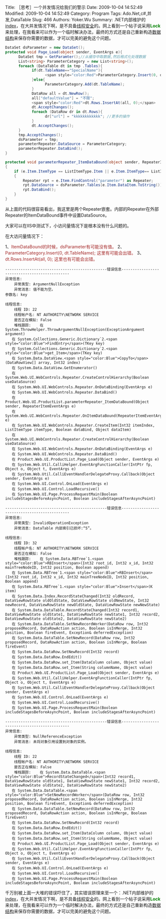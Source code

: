 ﻿Title: ［思考］一个并发情况给我们的警示
Date: 2009-10-04 14:52:49
Modified: 2009-10-04 14:52:49
Category: Program
Tags: Ado.Net,c#,并发,DataTable
Slug: 466
Authors: Yoker.Wu
Summary: 
    .NET内部维护的[index](http://www.google.com/search?hl=zh-CN&q=%E7%B4%A2%E5%BC%95&client=pub-9809305251274649)，在大并发情况下啊，是不具备[线程安全](http://www.google.com/search?hl=zh-CN&q=%E7%BA%BF%E7%A8%8B%E5%AE%89%E5%85%A8&client=pub-9809305251274649)的。网上看到一个帖子说采用<span style="color:Green">**Lock**</span>来处理，在我看来可以作为一个临时解决办法，最终的方式还是自己重新构造[数据结构](http://www.google.com/search?hl=zh-CN&q=%E6%95%B0%E6%8D%AE%E7%BB%93%E6%9E%84&client=pub-9809305251274649)来保存你需要的数据，才可以完美的避免这个问题。

```c#
DataSet dsParameter = new DataSet();
protected void Page_Load(object sender, EventArgs e){
      DataSet tmp = GetParamter();//从缓存中取数据,然后格式化处理数据
      List<string> ParameterCategory = new List<string>();
      foreach (DataTable dt in tmp .Tables){
            if(dt.TableName=="SpecialName"){
                  <span style="color:Red">ParameterCategory.Insert(0, dt.TableName);</span>
            }else{
                  ParameterCategory.Add(dt.TableName);
            }
            DataRow all = dt.NewRow();
            all["defaultValue"] = "不限";
            <span style="color:Red">dt.Rows.InsertAt(all, 0);</span>
            dt.AcceptChanges();
            foreach (DataRow dr in dt.Rows){
                  dr["url"] = "kkkkkkkkkkkk"; //更多的操作
            }
            dt.AcceptChanges();
      }
      tmp.AcceptChanges();
      dsParameter = tmp;
      parameterRepeater.DataSource = ParameterCategory;
      parameterRepeater.DataBind();
}

protected void parameterRepeater_ItemDataBound(object sender, RepeaterItemEventArgs e)
{
    if (e.Item.ItemType == ListItemType.Item || e.Item.ItemType== ListItemType.AlternatingItem)
    {
        Repeater rpt = e.Item.FindControl("parameter") as Repeater;
        rpt.DataSource = dsParameter.Tables[e.Item.DataItem.ToString()];
        rpt.DataBind();
    }
}
```

从上面的代码很容易看出，我这里是两个Repeater嵌套。内部的Repeater在外部Repeater的ItemDataBound事件中设置DataSource。

大家可以在IIS中测试下，小访问量情况下是根本没有什么问题的。

在大访问量情况下：

1、<span style="color:Brown">ItemDataBound的时候，dsParameter有可能没有值。</span>
2、<span style="color:Brown">ParameterCategory.Insert(0, dt.TableName); 这里有可能会出错。</span>
3、<span style="color:Brown">dt.Rows.InsertAt(all, 0); 这里也有可能会出错。</span>

    ----------------------------------------------错误信息----------------------------------------------
    异常信息: 
        异常类型: ArgumentNullException 
        异常消息: 值不能为空。
    参数名: key 

    线程信息: 
        线程 ID: 22 
        线程帐户名: NT AUTHORITY\NETWORK SERVICE 
        是否正在模拟: False 
        堆栈跟踪:    在 System.ThrowHelper.ThrowArgumentNullException(ExceptionArgument argument)
       在 System.Collections.Generic.Dictionary`2.<span style="color:Blue">FindEntry</span>(TKey key)
       在 System.Collections.Generic.Dictionary`2.<span style="color:Blue">get_Item</span>(TKey key)
       在 System.Data.DataView.<span style="color:Blue">CopyTo</span>(DataRowView[] array, Int32 index)
       在 System.Data.DataView.GetEnumerator()
       在 System.Web.UI.WebControls.Repeater.CreateControlHierarchy(Boolean useDataSource)
       在 System.Web.UI.WebControls.Repeater.OnDataBinding(EventArgs e)
       在 System.Web.UI.WebControls.Repeater.DataBind()
       在 Product.Web.UI.ProductList.parameterRepeater_ItemDataBound(Object sender, RepeaterItemEventArgs e)
       在 System.Web.UI.WebControls.Repeater.OnItemDataBound(RepeaterItemEventArgs e)
       在 System.Web.UI.WebControls.Repeater.CreateItem(Int32 itemIndex, ListItemType itemType, Boolean dataBind, Object dataItem)
       在 System.Web.UI.WebControls.Repeater.CreateControlHierarchy(Boolean useDataSource)
       在 System.Web.UI.WebControls.Repeater.OnDataBinding(EventArgs e)
       在 System.Web.UI.WebControls.Repeater.DataBind()
       在 Product.Web.UI.ProductList.Page_Load(Object sender, EventArgs e)
       在 System.Web.Util.CalliHelper.EventArgFunctionCaller(IntPtr fp, Object o, Object t, EventArgs e)
       在 System.Web.Util.CalliEventHandlerDelegateProxy.Callback(Object sender, EventArgs e)
       在 System.Web.UI.Control.OnLoad(EventArgs e)
       在 System.Web.UI.Control.LoadRecursive()
       在 System.Web.UI.Page.ProcessRequestMain(Boolean includeStagesBeforeAsyncPoint, Boolean includeStagesAfterAsyncPoint)

    ----------------------------------------------错误信息----------------------------------------------
    异常信息: 
        异常类型: InvalidOperationException 
        异常消息: DataTable 内部索引已损坏:“5”。

    线程信息: 
        线程 ID: 32 
        线程帐户名: NT AUTHORITY\NETWORK SERVICE 
        是否正在模拟: False 
        堆栈跟踪:    在 System.Data.RBTree`1.<span style="color:Blue">RBInsert</span>(Int32 root_id, Int32 x_id, Int32 mainTreeNodeID, Int32 position, Boolean append)
       在 System.Data.RBTree`1.<span style="color:Blue">RBInsert</span>(Int32 root_id, Int32 x_id, Int32 mainTreeNodeID, Int32 position, Boolean append)
       在 System.Data.RBTree`1.<span style="color:Blue">Insert</span>(K item)
       在 System.Data.Index.RecordStateChanged(Int32 oldRecord, DataViewRowState oldOldState, DataViewRowState oldNewState, Int32 newRecord, DataViewRowState newOldState, DataViewRowState newNewState)
       在 System.Data.DataTable.RecordStateChanged(Int32 record1, DataViewRowState oldState1, DataViewRowState newState1, Int32 record2, DataViewRowState oldState2, DataViewRowState newState2)
       在 System.Data.DataTable.SetNewRecordWorker(DataRow row, Int32 proposedRecord, DataRowAction action, Boolean isInMerge, Int32 position, Boolean fireEvent, Exception& deferredException)
       在 System.Data.DataTable.SetNewRecord(DataRow row, Int32 proposedRecord, DataRowAction action, Boolean isInMerge, Boolean fireEvent)
       在 System.Data.DataRow.SetNewRecord(Int32 record)
       在 System.Data.DataRow.EndEdit()
       在 System.Data.DataRow.set_Item(DataColumn column, Object value)
       在 System.Data.DataRow.set_Item(String columnName, Object value)
       在 Product.Web.UI.ProductList.Page_Load(Object sender, EventArgs e)
       在 System.Web.Util.CalliHelper.EventArgFunctionCaller(IntPtr fp, Object o, Object t, EventArgs e)
       在 System.Web.Util.CalliEventHandlerDelegateProxy.Callback(Object sender, EventArgs e)
       在 System.Web.UI.Control.OnLoad(EventArgs e)
       在 System.Web.UI.Control.LoadRecursive()
       在 System.Web.UI.Page.ProcessRequestMain(Boolean includeStagesBeforeAsyncPoint, Boolean includeStagesAfterAsyncPoint)

    ----------------------------------------------错误信息----------------------------------------------
    异常信息: 
        异常类型: NullReferenceException 
        异常消息: 未将对象引用设置到对象的实例。

    线程信息: 
        线程 ID: 22 
        线程帐户名: NT AUTHORITY\NETWORK SERVICE 
        是否正在模拟: False 
        堆栈跟踪:    在 System.Data.DataTable.<span style="color:Blue">RecordStateChanged</span>(Int32 record1, DataViewRowState oldState1, DataViewRowState newState1, Int32 record2, DataViewRowState oldState2, DataViewRowState newState2)
       在 System.Data.DataTable.<span style="color:Blue">SetNewRecordWorker</span>(DataRow row, Int32 proposedRecord, DataRowAction action, Boolean isInMerge, Int32 position, Boolean fireEvent, Exception& deferredException)
       在 System.Data.DataTable.SetNewRecord(DataRow row, Int32 proposedRecord, DataRowAction action, Boolean isInMerge, Boolean fireEvent)
       在 System.Data.DataRow.SetNewRecord(Int32 record)
       在 System.Data.DataRow.EndEdit()
       在 System.Data.DataRow.set_Item(DataColumn column, Object value)
       在 System.Data.DataRow.set_Item(String columnName, Object value)
       在 Product.Web.UI.ProductList.Page_Load(Object sender, EventArgs e)
       在 System.Web.Util.CalliHelper.EventArgFunctionCaller(IntPtr fp, Object o, Object t, EventArgs e)
       在 System.Web.Util.CalliEventHandlerDelegateProxy.Callback(Object sender, EventArgs e)
       在 System.Web.UI.Control.OnLoad(EventArgs e)
       在 System.Web.UI.Control.LoadRecursive()
       在 System.Web.UI.Page.ProcessRequestMain(Boolean includeStagesBeforeAsyncPoint, Boolean includeStagesAfterAsyncPoint)

千万别被上面一大堆的错误吓住了，其实错误原理来至一个：.NET内部维护的[index](http://www.google.com/search?hl=zh-CN&q=%E7%B4%A2%E5%BC%95&client=pub-9809305251274649)，在大并发情况下啊，是不具备[线程安全](http://www.google.com/search?hl=zh-CN&q=%E7%BA%BF%E7%A8%8B%E5%AE%89%E5%85%A8&client=pub-9809305251274649)的。网上看到一个帖子说采用<span style="color:Green">**Lock**</span>来处理，在我看来可以作为一个临时解决办法，最终的方式还是自己重新构造[数据结构](http://www.google.com/search?hl=zh-CN&q=%E6%95%B0%E6%8D%AE%E7%BB%93%E6%9E%84&client=pub-9809305251274649)来保存你需要的数据，才可以完美的避免这个问题。